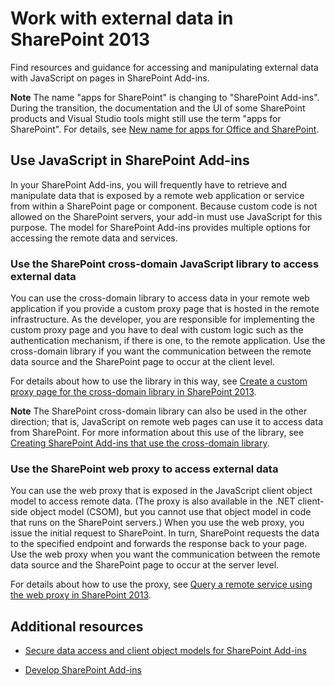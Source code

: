 
# Work with external data in SharePoint 2013
Find resources and guidance for accessing and manipulating external data with JavaScript on pages in SharePoint Add-ins.
 

 **Note**  The name "apps for SharePoint" is changing to "SharePoint Add-ins". During the transition, the documentation and the UI of some SharePoint products and Visual Studio tools might still use the term "apps for SharePoint". For details, see  [New name for apps for Office and SharePoint](new-name-for-apps-for-sharepoint.md#bk_newname).
 


## Use JavaScript in SharePoint Add-ins
<a name="SP15Workdata_Working"> </a>

In your SharePoint Add-ins, you will frequently have to retrieve and manipulate data that is exposed by a remote web application or service from within a SharePoint page or component. Because custom code is not allowed on the SharePoint servers, your add-in must use JavaScript for this purpose. The model for SharePoint Add-ins provides multiple options for accessing the remote data and services.
 

 

### Use the SharePoint cross-domain JavaScript library to access external data

You can use the cross-domain library to access data in your remote web application if you provide a custom proxy page that is hosted in the remote infrastructure. As the developer, you are responsible for implementing the custom proxy page and you have to deal with custom logic such as the authentication mechanism, if there is one, to the remote application. Use the cross-domain library if you want the communication between the remote data source and the SharePoint page to occur at the client level.
 

 
For details about how to use the library in this way, see  [Create a custom proxy page for the cross-domain library in SharePoint 2013](create-a-custom-proxy-page-for-the-cross-domain-library-in-sharepoint-2013.md).
 

 

 **Note**  The SharePoint cross-domain library can also be used in the other direction; that is, JavaScript on remote web pages can use it to access data from SharePoint. For more information about this use of the library, see  [Creating SharePoint Add-ins that use the cross-domain library](creating-sharepoint-add-ins-that-use-the-cross-domain-library.md).
 


### Use the SharePoint web proxy to access external data

You can use the web proxy that is exposed in the JavaScript client object model to access remote data. (The proxy is also available in the .NET client-side object model (CSOM), but you cannot use that object model in code that runs on the SharePoint servers.) When you use the web proxy, you issue the initial request to SharePoint. In turn, SharePoint requests the data to the specified endpoint and forwards the response back to your page. Use the web proxy when you want the communication between the remote data source and the SharePoint page to occur at the server level.
 

 
For details about how to use the proxy, see  [Query a remote service using the web proxy in SharePoint 2013](query-a-remote-service-using-the-web-proxy-in-sharepoint-2013.md).
 

 

## Additional resources
<a name="SP15Workdata_AddRes"> </a>


-  [Secure data access and client object models for SharePoint Add-ins](secure-data-access-and-client-object-models-for-sharepoint-add-ins.md)
    
 
-  [Develop SharePoint Add-ins](develop-sharepoint-add-ins.md)
    
 

